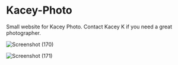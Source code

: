 # Kacey-Photo
Small website for Kacey Photo. Contact Kacey K if you need a great photographer. 

![Screenshot (170)](https://user-images.githubusercontent.com/96732813/163921462-94abb484-7674-45e7-b28b-99a6bfdc9e99.png)

![Screenshot (171)](https://user-images.githubusercontent.com/96732813/163921470-3c5c1e6c-09a7-4c61-ac04-e9d94879fd3a.png)
